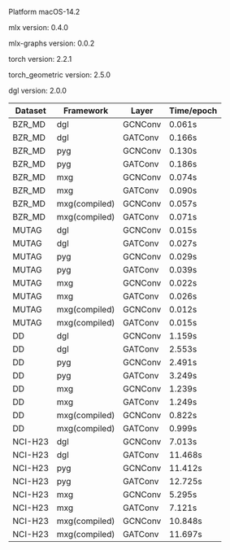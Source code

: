 Platform macOS-14.2

mlx version: 0.4.0

mlx-graphs version: 0.0.2

torch version: 2.2.1

torch_geometric version: 2.5.0

dgl version: 2.0.0

| Dataset | Framework | Layer | Time/epoch |
| --- | --- | --- | --- |
| BZR_MD | dgl | GCNConv | 0.061s |
| BZR_MD | dgl | GATConv | 0.166s |
| BZR_MD | pyg | GCNConv | 0.130s |
| BZR_MD | pyg | GATConv | 0.186s |
| BZR_MD | mxg | GCNConv | 0.074s |
| BZR_MD | mxg | GATConv | 0.090s |
| BZR_MD | mxg(compiled) | GCNConv | 0.057s |
| BZR_MD | mxg(compiled) | GATConv | 0.071s |
| MUTAG | dgl | GCNConv | 0.015s |
| MUTAG | dgl | GATConv | 0.027s |
| MUTAG | pyg | GCNConv | 0.029s |
| MUTAG | pyg | GATConv | 0.039s |
| MUTAG | mxg | GCNConv | 0.022s |
| MUTAG | mxg | GATConv | 0.026s |
| MUTAG | mxg(compiled) | GCNConv | 0.012s |
| MUTAG | mxg(compiled) | GATConv | 0.015s |
| DD | dgl | GCNConv | 1.159s |
| DD | dgl | GATConv | 2.553s |
| DD | pyg | GCNConv | 2.491s |
| DD | pyg | GATConv | 3.249s |
| DD | mxg | GCNConv | 1.239s |
| DD | mxg | GATConv | 1.249s |
| DD | mxg(compiled) | GCNConv | 0.822s |
| DD | mxg(compiled) | GATConv | 0.999s |
| NCI-H23 | dgl | GCNConv | 7.013s |
| NCI-H23 | dgl | GATConv | 11.468s |
| NCI-H23 | pyg | GCNConv | 11.412s |
| NCI-H23 | pyg | GATConv | 12.725s |
| NCI-H23 | mxg | GCNConv | 5.295s |
| NCI-H23 | mxg | GATConv | 7.121s |
| NCI-H23 | mxg(compiled) | GCNConv | 10.848s |
| NCI-H23 | mxg(compiled) | GATConv | 11.697s |
